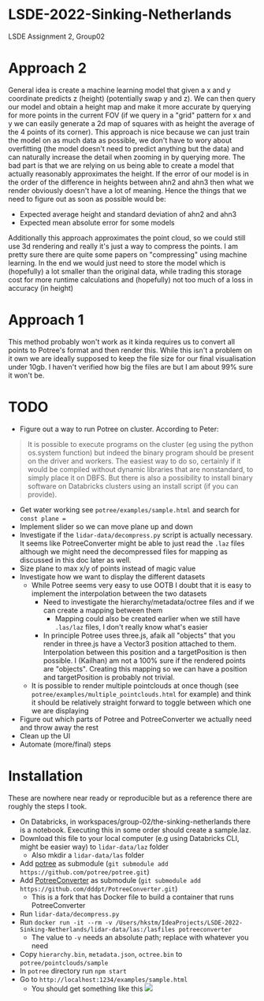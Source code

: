 # LSDE-2022-Sinking-Netherlands
LSDE Assignment 2, Group02

# Approach 2
General idea is create a machine learning model that given a x and y coordinate predicts z (height) (potentially swap y and z). We can then query our model and obtain a height map and make it more accurate by querying for more points in the current FOV (if we query in a "grid" pattern for x and y we can easily generate a 2d map of squares with as height the average of the 4 points of its corner). This approach is nice because we can just train the model on as much data as possible, we don't have to wory about overfitting (the model doesn't need to predict anything but the data) and can naturally increase the detail when zooming in by querying more. The bad part is that we are relying on us being able to create a model that actually reasonably approximates the height. If the error of our model is in the order of the difference in heights between ahn2 and ahn3 then what we render obviously doesn't have a lot of meaning. Hence the things that we need to figure out as soon as possible would be:

- Expected average height and standard deviation of ahn2 and ahn3
- Expected mean absolute error for some models

Additionally this approach approximates the point cloud, so we could still use 3d rendering and really it's just a way to compress the points. I am pretty sure there are quite some papers on "compressing" using machine learning. In the end we would just need to store the model which is (hopefully) a lot smaller than the original data, while trading this storage cost for more runtime calculations and (hopefully) not too much of a loss in accuracy (in height)

# Approach 1
This method probably won't work as it kinda requires us to convert all points to Potree's format and then render this. While this isn't a problem on it own we are ideally supposed to keep the file size for our final visualisation under 10gb. I haven't verified how big the files are but I am about 99% sure it won't be.
# TODO
- Figure out a way to run Potree on cluster. According to Peter:
> It is possible to execute programs on the cluster (eg using the python os.system function) but indeed the binary program should be present on the driver and workers. The easiest way to do so, certainly if it would be compiled without dynamic libraries that are nonstandard, to simply place it on DBFS. But there is also a possibility to install binary software on Databricks clusters using an install script (if you can provide).
- Get water working see `potree/examples/sample.html` and search for `const plane =`
- Implement slider so we can move plane up and down
- Investigate if the `lidar-data/decompress.py` script is actually necessary. It seems like PotreeConverter might be able to just read the `.laz` files although we might need the decompressed files for mapping as discussed in this doc later as well.
- Size plane to max x/y of points instead of magic value
- Investigate how we want to display the different datasets
  - While Potree seems very easy to use OOTB I doubt that it is easy to implement the interpolation between the two datasets
    - Need to investigate the hierarchy/metadata/octree files and if we can create a mapping between them
      - Mapping could also be created earlier when we still have `.las/laz` files, I don't really know what's easier
    - In principle Potree uses three.js, afaik all "objects" that you render in three.js have a Vector3 position attached to them. Interpolation between this position and a targetPosition is then possible. I (Kailhan) am not a 100% sure if the rendered points are "objects". Creating this mapping so we can have a position and targetPosition is probably not trivial.
  - It is possible to render multiple pointclouds at once though (see `potree/examples/multiple_pointclouds.html` for example) and think it should be relatively straight forward to toggle between which one we are displaying
- Figure out which parts of Potree and PotreeConverter we actually need and throw away the rest
- Clean up the UI
- Automate (more/final) steps

# Installation

These are nowhere near ready or reproducible but as a reference there are roughly the steps I took.

- On Databricks, in workspaces/group-02/the-sinking-netherlands there is a notebook. Executing this in some order should create a sample.laz.
- Download this file to your local computer (e.g using Databricks CLI, might be easier way) to `lidar-data/laz` folder
  - Also mkdir a `lidar-data/las` folder
- Add [potree](https://github.com/potree/potree) as submodule (`git submodule add https://github.com/potree/potree.git`)
- Add [PotreeConverter](https://github.com/potree/PotreeConverter) as submodule (`git submodule add  https://github.com/dddpt/PotreeConverter.git`)
  - This is a fork that has Docker file to build a container that runs PotreeConverter
- Run `lidar-data/decompress.py`
- Run `docker run -it --rm -v /Users/hkstm/IdeaProjects/LSDE-2022-Sinking-Netherlands/lidar-data/las:/lasfiles potreeconverter`
  - The value to `-v` needs an absolute path; replace with whatever you need
- Copy `hierarchy.bin`, `metadata.json`, `octree.bin` to `potree/pointclouds/sample`
- In `potree` directory run `npm start`
- Go to `http://localhost:1234/examples/sample.html`
  - You should get something like this
![](state-of-potree.png)
